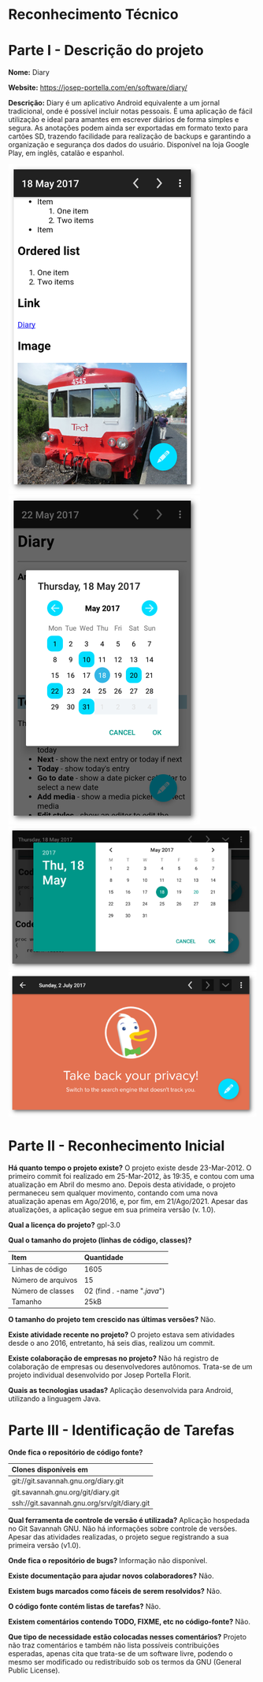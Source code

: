 # Reconhecimento Técnico

# Parte I - Descrição do projeto

**Nome:** Diary

**Website:** https://josep-portella.com/en/software/diary/

**Descrição:**
Diary é um aplicativo Android equivalente a um jornal tradicional, onde é possível incluir notas pessoais. É uma aplicação de fácil utilização e ideal para amantes em escrever diários de forma simples e segura. As anotações podem ainda ser exportadas em formato texto para cartões SD, trazendo facilidade para realização de backups e garantindo a organização e segurança dos dados do usuário. Disponível na loja Google Play, em inglês, catalão e espanhol.

![](https://github.com/billthefarmer/billthefarmer.github.io/raw/master/images/diary/Diary-phone.png)
![](https://github.com/billthefarmer/billthefarmer.github.io/raw/master/images/diary/Calendar-phone.png)
![](https://github.com/billthefarmer/billthefarmer.github.io/raw/master/images/diary/Calendar-landscape.png)
![](https://github.com/billthefarmer/billthefarmer.github.io/raw/master/images/diary/Web.png)

# Parte II - Reconhecimento Inicial

**Há quanto tempo o projeto existe?**
O projeto existe desde 23-Mar-2012. O primeiro commit foi realizado em 25-Mar-2012, às 19:35, e contou com uma atualização em Abril do mesmo ano. Depois desta atividade, o projeto permaneceu sem qualquer movimento, contando com uma nova atualização apenas em Ago/2016, e, por fim, em 21/Ago/2021. Apesar das atualizações, a aplicação segue em sua primeira versão (v. 1.0).

**Qual a licença do projeto?**
gpl-3.0

**Qual o tamanho do projeto (linhas de código, classes)?**

| Item  | Quantidade |
| :------------- | :------------- |
| Linhas de código | 1605  |
| Número de arquivos | 15  |
| Número de classes  | 02  (find . -name "*.java*") |
| Tamanho | 25kB |

**O tamanho do projeto tem crescido nas últimas versões?**
Não. 

**Existe atividade recente no projeto?**
O projeto estava sem atividades desde o ano 2016, entretanto, há seis dias, realizou um commit.

**Existe colaboração de empresas no projeto?**
Não há registro de colaboração de empresas ou desenvolvedores autônomos. Trata-se de um projeto individual desenvolvido por Josep Portella Florit.

**Quais as tecnologias usadas?**
Aplicação desenvolvida para Android, utilizando a linguagem Java.

# Parte III - Identificação de Tarefas

**Onde fica o repositório de código fonte?**

| Clones disponíveis em  | 
| :------------- |
| git://git.savannah.gnu.org/diary.git |
| git.savannah.gnu.org/git/diary.git |
| ssh://git.savannah.gnu.org/srv/git/diary.git |


**Qual ferramenta de controle de versão é utilizada?** 
Aplicação hospedada no Git Savannah GNU. Não há informações sobre controle de versões. Apesar das atividades realizadas, o projeto segue registrando a sua primeira versão (v1.0).

**Onde fica o repositório de bugs?**
Informação não disponível.

**Existe documentação para ajudar novos colaboradores?**
Não.

**Existem bugs marcados como fáceis de serem resolvidos?**
Não.

**O código fonte contém listas de tarefas?**
Não.

**Existem comentários contendo TODO, FIXME, etc no código-fonte?**
Não.

**Que tipo de necessidade estão colocadas nesses comentários?**
Projeto não traz comentários e também não lista possíveis contribuições esperadas, apenas cita que trata-se de um software livre, podendo o mesmo ser modificado ou redistribuído sob os termos da GNU (General Public License).

